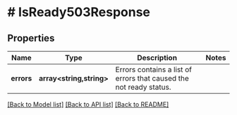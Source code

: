 # # IsReady503Response

## Properties

Name | Type | Description | Notes
------------ | ------------- | ------------- | -------------
**errors** | **array<string,string>** | Errors contains a list of errors that caused the not ready status. |

[[Back to Model list]](../../README.md#models) [[Back to API list]](../../README.md#endpoints) [[Back to README]](../../README.md)
